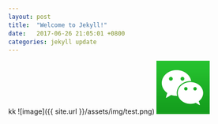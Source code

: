 ```yaml
---
layout: post
title:  "Welcome to Jekyll!"
date:   2017-06-26 21:05:01 +0800
categories: jekyll update
---
```


kk
![image]({{ site.url }}/assets/img/test.png)
![image](/assets/img/test.png)

